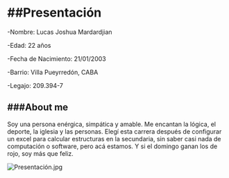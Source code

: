 ##Presentación
=
-Nombre: Lucas Joshua Mardardjian

-Edad: 22 años

-Fecha de Nacimiento: 21/01/2003

-Barrio: Villa Pueyrredón, CABA

-Legajo: 209.394-7


###About me
-
Soy una persona enérgica, simpática y amable. Me encantan la lógica, el deporte, la iglesia y las
personas. Elegí esta carrera después de configurar un excel para calcular estructuras en la secundaria,
sin saber casi nada de computación o software, pero acá estamos. Y si el domingo ganan los de rojo,
soy más que feliz.

![Presentación.jpg](https://frbautneduar-my.sharepoint.com/:i:/g/personal/lmardardjian_frba_utn_edu_ar/EWxacKmhjutJluBibjEpte8Ba1oud5gtWiaDQWAm8xURMQ?e=WHTuwm )

